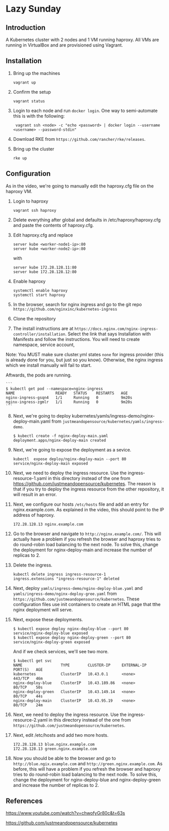 # Lazy Sunday

## Introduction

A Kubernetes cluster with 2 nodes and 1 VM running haproxy. All VMs are running in VirtualBox and are provisioned using Vagrant.

## Installation

1. Bring up the machines

    ```
    vagrant up
    ```

2. Confirm the setup

    ```
    vagrant status
    ```

3. Login to each node and run `docker login`. One way to semi-automate this is with the following:

    ```
     vagrant ssh <node> -c "echo <password> | docker login --username <username> --password-stdin"
     ```

3. Download RKE from `https://github.com/rancher/rke/releases`.

4. Bring up the cluster

    ```
    rke up
    ```

## Configuration

As in the video, we're going to manually edit the haproxy.cfg file on the haproxy VM.

1. Login to haproxy

    ```
    vagrant ssh haproxy
    ```
2. Delete everything after global and defaults in /etc/haproxy/haproxy.cfg and paste the contents of haproxy.cfg.

3. Edit haproxy.cfg and replace

    ```
    server kube <worker-node1-ip>:80
    server kube <worker-node2-ip>:80
    ```

    with

    ```
    server kube 172.28.128.11:80
    server kube 172.28.128.12:80
    ```

4. Enable haproxy

    ```
    systemctl enable haproxy
    systemctl start haproxy
    ```

5. In the browser, search for nginx ingress and go to the git repo `https://github.com/nginxinc/kubernetes-ingress`

6. Clone the repository

7. The install instructions are at `https://docs.nginx.com/nginx-ingress-controller/installation`. Select the link that says Installation with Manifests and follow the instructions. You will need to create namespace, service account, 


Note: You MUST make sure cluster.yml states `none` for ingress provider (this is already done for you, but just so you know). Otherwise, the nginx ingress which we install manually will fail to start.

Aftwards, the pods are running.

    ```
    $ kubectl get pod --namespace=nginx-ingress
    NAME                  READY   STATUS    RESTARTS   AGE
    nginx-ingress-gsqn4   1/1     Running   0          9m20s
    nginx-ingress-zgmlr   1/1     Running   0          9m20s
    ```

8. Next, we're going to deploy kubernetes/yamls/ingress-demo/nginx-deploy-main.yaml from `justmeandopensource/kubernetes/yamls/ingress-demo`. 

    ```
    $ kubectl create -f nginx-deploy-main.yaml 
    deployment.apps/nginx-deploy-main created
    ```

9. Next, we're going to expose the deployment as a sevice.

    ```
    kubectl  expose deploy/nginx-deploy-main --port 80
    service/nginx-deploy-main exposed
    ```

10. Next, we need to deploy the ingress resource. Use the ingress-resource-1.yaml in this directory instead of the one from https://github.com/justmeandopensource/kubernetes. The reason is that if you try to deploy the ingress resource from  the other repository, it will result in an error.

11. Next, we configure our hosts `/etc/hosts` file and add an entry for nginx.example.com. As explained in the video, this should point to the IP address of haproxy.

    ```
    172.28.128.13 nginx.example.com
    ```

12. Go to the browser and navigate to `http://nginx.example.com/`. This will actually have a problem if you refresh the browser and haproxy tries to do round-robin load balancing to the next node. To solve this, change the deployment for nginx-deploy-main and increase the number of replicas to 2. 

13. Delete the ingress.

    ```
    kubectl delete ingress ingress-resource-1
    ingress.extensions "ingress-resource-1" deleted
    ```

14. Next, deploy `yamls/ingress-demo/nginx-deploy-blue.yaml` and `yamls/ingress-demo/nginx-deploy-gree.yaml` from `https://github.com/justmeandopensource/kubernetes`. These configuration files use init containers to create an HTML page that tthe nginx deployment will serve.

15. Next, expose these deployments.

    ```
    $ kubectl expose deploy nginx-deploy-blue --port 80
    service/nginx-deploy-blue exposed
    $ kubectl expose deploy nginx-deploy-green --port 80
    service/nginx-deploy-green exposed
    ```

    And if we check services, we'll see two more.

    ```
    $ kubectl get svc
    NAME                 TYPE        CLUSTER-IP     EXTERNAL-IP   PORT(S)   AGE
    kubernetes           ClusterIP   10.43.0.1      <none>        443/TCP   46m
    nginx-deploy-blue    ClusterIP   10.43.189.86   <none>        80/TCP    50s
    nginx-deploy-green   ClusterIP   10.43.149.14   <none>        80/TCP    44s
    nginx-deploy-main    ClusterIP   10.43.95.19    <none>        80/TCP    24m
    ```

16. Next, we need to deploy the ingress resource. Use the ingress-resource-2.yaml in this directory instead of the one from `https://github.com/justmeandopensource/kubernetes`.  

17. Next, edit /etc/hosts and add two more hosts.

    ```
    172.28.128.13 blue.nginx.example.com
    172.28.128.13 green.nginx.example.com
    ```

18. Now you should be able to the browser and go to `http://blue.ngix.example.com` and `http://green.nginx.example.com`. As before, this will have a problem if you refresh the browser and haproxy tries to do round-robin load balancing to the next node. To solve this, change the deployment for nginx-deploy-blue and nginx-deploy-green and increase the number of replicas to 2. 


## References

https://www.youtube.com/watch?v=chwofyGr80c&t=63s

https://github.com/justmeandopensource/kubernetes
